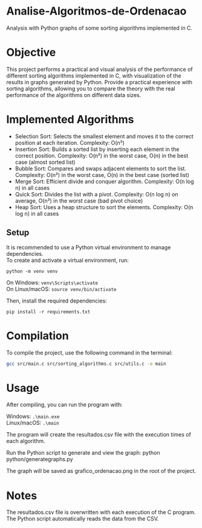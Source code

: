 # Analise-Algoritmos-de-Ordenacao
Analysis with Python graphs of some sorting algorithms implemented in C.

# Objective
This project performs a practical and visual analysis of the performance of different sorting algorithms implemented in C, with visualization of the results in graphs generated by Python.
Provide a practical experience with sorting algorithms, allowing you to compare the theory with the real performance of the algorithms on different data sizes.

# Implemented Algorithms
- Selection Sort: Selects the smallest element and moves it to the correct position at each iteration. 
Complexity: O(n²)
- Insertion Sort: Builds a sorted list by inserting each element in the correct position. 
Complexity: O(n²) in the worst case, O(n) in the best case (almost sorted list)
- Bubble Sort: Compares and swaps adjacent elements to sort the list. 
Complexity: O(n²) in the worst case, O(n) in the best case (sorted list)
- Merge Sort: Efficient divide and conquer algorithm. Complexity: O(n log n) in all cases
- Quick Sort: Divides the list with a pivot. Complexity: O(n log n) on average, O(n²) in the worst case (bad pivot choice)
- Heap Sort: Uses a heap structure to sort the elements. Complexity: O(n log n) in all cases

## Setup

It is recommended to use a Python virtual environment to manage dependencies.  
To create and activate a virtual environment, run:

```
python -m venv venv
```
On Windows: ```venv\Scripts\activate```<br>
On Linux/macOS: ```source venv/bin/activate```


Then, install the required dependencies:

```
pip install -r requirements.txt
```

# Compilation
To compile the project, use the following command in the terminal:
```bash
gcc src/main.c src/sorting_algorithms.c src/utils.c -o main
```
# Usage

After compiling, you can run the program with:

 Windows:  ``` .\main.exe ```<br>
 Linux/macOS: ``` .\main ```

The program will create the resultados.csv file with the execution times of each algorithm.

Run the Python script to generate and view the graph:
python python/generategraphs.py

The graph will be saved as grafico_ordenacao.png in the root of the project.

# Notes

The resultados.csv file is overwritten with each execution of the C program.
The Python script automatically reads the data from the CSV.
